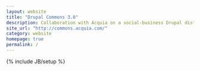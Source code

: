 ```yaml
---
layout: website
title: "Drupal Commons 3.0"
description: Collaboration with Acquia on a social-business Drupal distribution
site_url: "http://commons.acquia.com/"
category: website
homepage: true
permalink: /
---
```

{% include JB/setup %}
